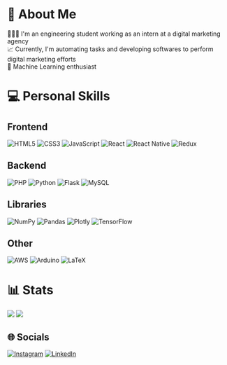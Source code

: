 # 💫 About Me
👨🏻‍💻 I'm an engineering student working as an intern at a digital marketing agency<br>📈 Currently, I'm automating tasks and developing softwares to perform digital marketing efforts<br>📓 Machine Learning enthusiast

# 💻 Personal Skills

## Frontend
![HTML5](https://img.shields.io/badge/html5-%23E34F26.svg?style=for-the-badge&logo=html5&logoColor=white) ![CSS3](https://img.shields.io/badge/css3-%231572B6.svg?style=for-the-badge&logo=css3&logoColor=white) ![JavaScript](https://img.shields.io/badge/javascript-%23323330.svg?style=for-the-badge&logo=javascript&logoColor=%23F7DF1E) ![React](https://img.shields.io/badge/react-%2320232a.svg?style=for-the-badge&logo=react&logoColor=%2361DAFB) ![React Native](https://img.shields.io/badge/react_native-%2320232a.svg?style=for-the-badge&logo=react&logoColor=%2361DAFB) ![Redux](https://img.shields.io/badge/redux-%23593d88.svg?style=for-the-badge&logo=redux&logoColor=white)

## Backend
![PHP](https://img.shields.io/badge/php-%23777BB4.svg?style=for-the-badge&logo=php&logoColor=white) ![Python](https://img.shields.io/badge/python-3670A0?style=for-the-badge&logo=python&logoColor=ffdd54) ![Flask](https://img.shields.io/badge/flask-%23000.svg?style=for-the-badge&logo=flask&logoColor=white) ![MySQL](https://img.shields.io/badge/mysql-%2300f.svg?style=for-the-badge&logo=mysql&logoColor=white)

## Libraries
![NumPy](https://img.shields.io/badge/numpy-%23013243.svg?style=for-the-badge&logo=numpy&logoColor=white) ![Pandas](https://img.shields.io/badge/pandas-%23150458.svg?style=for-the-badge&logo=pandas&logoColor=white) ![Plotly](https://img.shields.io/badge/Plotly-%233F4F75.svg?style=for-the-badge&logo=plotly&logoColor=white) ![TensorFlow](https://img.shields.io/badge/TensorFlow-%23FF6F00.svg?style=for-the-badge&logo=TensorFlow&logoColor=white)

## Other
![AWS](https://img.shields.io/badge/AWS-%23FF9900.svg?style=for-the-badge&logo=amazon-aws&logoColor=white) ![Arduino](https://img.shields.io/badge/-Arduino-00979D?style=for-the-badge&logo=Arduino&logoColor=white) ![LaTeX](https://img.shields.io/badge/latex-%23008080.svg?style=for-the-badge&logo=latex&logoColor=white)

# 📊 Stats
![](https://github-readme-stats.vercel.app/api?username=luizgbraga&theme=react&hide_border=false&include_all_commits=false&count_private=false&hide=contribs,issues&show_icons=true&line_height=30&card_width=470px)
![](https://github-readme-stats.vercel.app/api/top-langs?username=luizgbraga&theme=react&hide_border=false&include_all_commits=false&count_private=false&layout=compact&line_height=30&card_width=280px)

## 🌐 Socials
[![Instagram](https://img.shields.io/badge/Instagram-%23E4405F.svg?logo=Instagram&logoColor=white)](https://instagram.com/luizgbraga) [![LinkedIn](https://img.shields.io/badge/LinkedIn-%230077B5.svg?logo=linkedin&logoColor=white)](https://linkedin.com/in/luizgbraga) 
